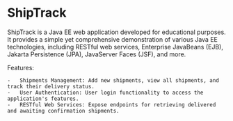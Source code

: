 # ShipTrack
 
ShipTrack is a Java EE web application developed for educational purposes. It provides a simple yet comprehensive demonstration of various Java EE technologies, including RESTful web services, Enterprise JavaBeans (EJB), Jakarta Persistence (JPA), JavaServer Faces (JSF), and more.

Features:

    -   Shipments Management: Add new shipments, view all shipments, and track their delivery status.
    -   User Authentication: User login functionality to access the application's features.
    -   RESTful Web Services: Expose endpoints for retrieving delivered and awaiting confirmation shipments.